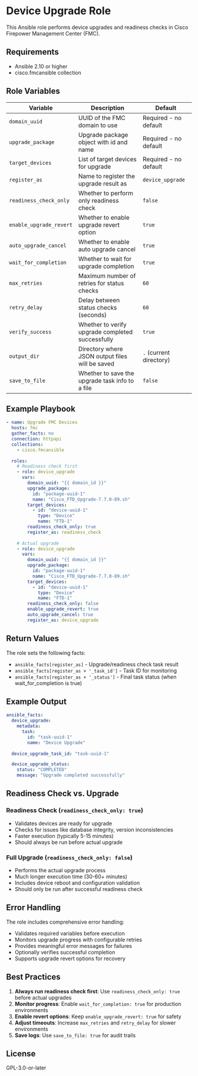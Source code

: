 # Device Upgrade Role

This Ansible role performs device upgrades and readiness checks in Cisco Firepower Management Center (FMC).

## Requirements

- Ansible 2.10 or higher
- cisco.fmcansible collection

## Role Variables

| Variable | Description | Default |
|----------|-------------|---------|
| `domain_uuid` | UUID of the FMC domain to use | Required - no default |
| `upgrade_package` | Upgrade package object with id and name | Required - no default |
| `target_devices` | List of target devices for upgrade | Required - no default |
| `register_as` | Name to register the upgrade result as | `device_upgrade` |
| `readiness_check_only` | Whether to perform only readiness check | `false` |
| `enable_upgrade_revert` | Whether to enable upgrade revert option | `true` |
| `auto_upgrade_cancel` | Whether to enable auto upgrade cancel | `true` |
| `wait_for_completion` | Whether to wait for upgrade completion | `true` |
| `max_retries` | Maximum number of retries for status checks | `60` |
| `retry_delay` | Delay between status checks (seconds) | `60` |
| `verify_success` | Whether to verify upgrade completed successfully | `true` |
| `output_dir` | Directory where JSON output files will be saved | `.` (current directory) |
| `save_to_file` | Whether to save the upgrade task info to a file | `false` |

## Example Playbook

```yaml
- name: Upgrade FMC Devices
  hosts: fmc
  gather_facts: no
  connection: httpapi
  collections:
    - cisco.fmcansible
  
  roles:
    # Readiness check first
    - role: device_upgrade
      vars:
        domain_uuid: "{{ domain_id }}"
        upgrade_package:
          id: "package-uuid-1"
          name: "Cisco_FTD_Upgrade-7.7.0-89.sh"
        target_devices:
          - id: "device-uuid-1"
            type: "Device"
            name: "FTD-1"
        readiness_check_only: true
        register_as: readiness_check
        
    # Actual upgrade
    - role: device_upgrade
      vars:
        domain_uuid: "{{ domain_id }}"
        upgrade_package:
          id: "package-uuid-1"
          name: "Cisco_FTD_Upgrade-7.7.0-89.sh"
        target_devices:
          - id: "device-uuid-1"
            type: "Device"
            name: "FTD-1"
        readiness_check_only: false
        enable_upgrade_revert: true
        auto_upgrade_cancel: true
        register_as: device_upgrade
```

## Return Values

The role sets the following facts:

- `ansible_facts[register_as]` - Upgrade/readiness check task result
- `ansible_facts[register_as + '_task_id']` - Task ID for monitoring
- `ansible_facts[register_as + '_status']` - Final task status (when wait_for_completion is true)

## Example Output

```yaml
ansible_facts:
  device_upgrade:
    metadata:
      task:
        id: "task-uuid-1"
        name: "Device Upgrade"
  
  device_upgrade_task_id: "task-uuid-1"

  device_upgrade_status:
    status: "COMPLETED"
    message: "Upgrade completed successfully"
```

## Readiness Check vs. Upgrade

### Readiness Check (`readiness_check_only: true`)
- Validates devices are ready for upgrade
- Checks for issues like database integrity, version inconsistencies
- Faster execution (typically 5-15 minutes)
- Should always be run before actual upgrade

### Full Upgrade (`readiness_check_only: false`)
- Performs the actual upgrade process
- Much longer execution time (30-60+ minutes)
- Includes device reboot and configuration validation
- Should only be run after successful readiness check

## Error Handling

The role includes comprehensive error handling:

- Validates required variables before execution
- Monitors upgrade progress with configurable retries
- Provides meaningful error messages for failures
- Optionally verifies successful completion
- Supports upgrade revert options for recovery

## Best Practices

1. **Always run readiness check first**: Use `readiness_check_only: true` before actual upgrades
2. **Monitor progress**: Enable `wait_for_completion: true` for production environments
3. **Enable revert options**: Keep `enable_upgrade_revert: true` for safety
4. **Adjust timeouts**: Increase `max_retries` and `retry_delay` for slower environments
5. **Save logs**: Use `save_to_file: true` for audit trails

## License

GPL-3.0-or-later
